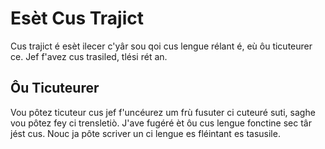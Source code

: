 # Esèt Cus Trajict
Cus trajict é esèt ilecer c'yâr sou qoi cus lengue rélant é, eù ôu ticuteurer ce. Jef f'avez cus trasiled, tlési rét an.

## Ôu Ticuteurer
Vou pôtez ticuteur cus jef f'uncéurez um frù fusuter ci cuteuré suti, saghe vou pôtez fey ci trensletiò. J'ave fugéré èt ôu cus lengue fonctine sec târ jést cus. Nouc ja pôte scriver un ci lengue es fléintant es tasusile.
